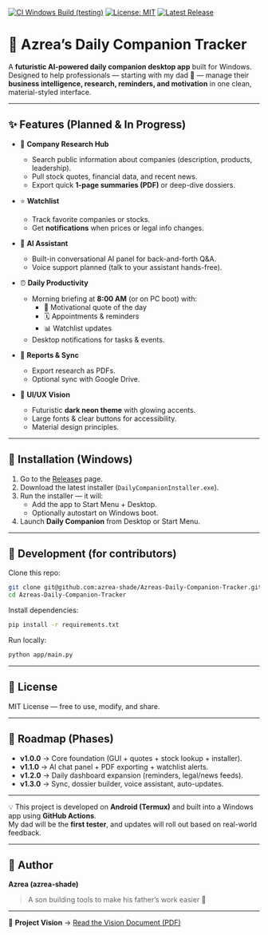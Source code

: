 [![CI Windows Build (testing)](https://github.com/Azrea-Shade/Azreas-Daily-Companion-Tracker/actions/workflows/ci-windows.yml/badge.svg?branch=testing/v1.0.0)](https://github.com/Azrea-Shade/Azreas-Daily-Companion-Tracker/actions/workflows/ci-windows.yml)
[![License: MIT](https://img.shields.io/badge/License-MIT-green.svg)](LICENSE)
[![Latest Release](https://img.shields.io/github/v/release/Azrea-Shade/Azreas-Daily-Companion-Tracker?include_prereleases&label=latest%20release)](../../releases)


# 🌌 Azrea’s Daily Companion Tracker  

A **futuristic AI-powered daily companion desktop app** built for Windows.
Designed to help professionals — starting with my dad 💙 — manage their **business intelligence, research, reminders, and motivation** in one clean, material-styled interface.

---

## ✨ Features (Planned & In Progress)

- 📰 **Company Research Hub**  
  - Search public information about companies (description, products, leadership).  
  - Pull stock quotes, financial data, and recent news.  
  - Export quick **1-page summaries (PDF)** or deep-dive dossiers.

- ⭐ **Watchlist**  
  - Track favorite companies or stocks.  
  - Get **notifications** when prices or legal info changes.

- 🤖 **AI Assistant**  
  - Built-in conversational AI panel for back-and-forth Q&A.  
  - Voice support planned (talk to your assistant hands-free).

- ⏰ **Daily Productivity**  
  - Morning briefing at **8:00 AM** (or on PC boot) with:  
    - 🌟 Motivational quote of the day  
    - 🗓️ Appointments & reminders  
    - 📊 Watchlist updates  
  - Desktop notifications for tasks & events.

- 📂 **Reports & Sync**  
  - Export research as PDFs.  
  - Optional sync with Google Drive.

- 🎨 **UI/UX Vision**  
  - Futuristic **dark neon theme** with glowing accents.  
  - Large fonts & clear buttons for accessibility.  
  - Material design principles.

---

## 🚀 Installation (Windows)

1. Go to the [Releases](../../releases) page.  
2. Download the latest installer (`DailyCompanionInstaller.exe`).  
3. Run the installer — it will:  
   - Add the app to Start Menu + Desktop.  
   - Optionally autostart on Windows boot.  
4. Launch **Daily Companion** from Desktop or Start Menu.

---

## 🔧 Development (for contributors)

Clone this repo:  
```bash
git clone git@github.com:azrea-shade/Azreas-Daily-Companion-Tracker.git
cd Azreas-Daily-Companion-Tracker
```

Install dependencies:  
```bash
pip install -r requirements.txt
```

Run locally:  
```bash
python app/main.py
```

---

## 📜 License

MIT License — free to use, modify, and share.

---

## 🌠 Roadmap (Phases)

- **v1.0.0** → Core foundation (GUI + quotes + stock lookup + installer).  
- **v1.1.0** → AI chat panel + PDF exporting + watchlist alerts.  
- **v1.2.0** → Daily dashboard expansion (reminders, legal/news feeds).  
- **v1.3.0** → Sync, dossier builder, voice assistant, auto-updates.

---

💡 This project is developed on **Android (Termux)** and built into a Windows app using **GitHub Actions**.  
My dad will be the **first tester**, and updates will roll out based on real-world feedback.

---

## 👤 Author

**Azrea (azrea-shade)**  
> A son building tools to make his father’s work easier 💙

---

📄 **Project Vision** → [Read the Vision Document (PDF)](docs/vision_document.pdf)
